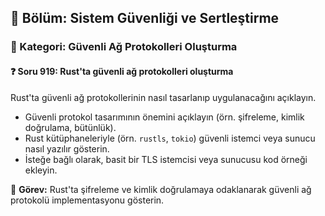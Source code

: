 ## 📘 Bölüm: Sistem Güvenliği ve Sertleştirme
### 🔹 Kategori: Güvenli Ağ Protokolleri Oluşturma
#### ❓ Soru 919: Rust'ta güvenli ağ protokolleri oluşturma

Rust'ta güvenli ağ protokollerinin nasıl tasarlanıp uygulanacağını açıklayın.

- Güvenli protokol tasarımının önemini açıklayın (örn. şifreleme, kimlik doğrulama, bütünlük).
- Rust kütüphaneleriyle (örn. `rustls`, `tokio`) güvenli istemci veya sunucu nasıl yazılır gösterin.
- İsteğe bağlı olarak, basit bir TLS istemcisi veya sunucusu kod örneği ekleyin.

🔧 **Görev:** Rust'ta şifreleme ve kimlik doğrulamaya odaklanarak güvenli ağ protokolü implementasyonu gösterin.
